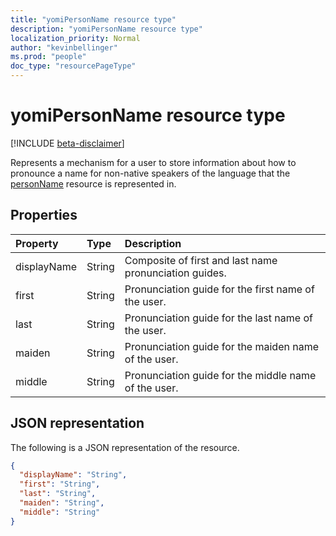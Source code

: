 ```yaml
---
title: "yomiPersonName resource type"
description: "yomiPersonName resource type"
localization_priority: Normal
author: "kevinbellinger"
ms.prod: "people"
doc_type: "resourcePageType"
---
```


# yomiPersonName resource type

[!INCLUDE [beta-disclaimer](../../includes/beta-disclaimer.md)]

Represents a mechanism for a user to store information about how to pronounce a name for non-native speakers of the language that the [personName](personName.md) resource is represented in.

## Properties

| Property     | Type        | Description                                             |
|:-------------|:------------|:--------------------------------------------------------|
|displayName   |String       | Composite of first and last name pronunciation guides.  |
|first         |String       | Pronunciation guide for the first name of the user.     |
|last          |String       | Pronunciation guide for the last name of the user.      |
|maiden        |String       | Pronunciation guide for the maiden name of the user.    |
|middle        |String       | Pronunciation guide for the middle name of the user.    |

## JSON representation

The following is a JSON representation of the resource.

<!-- {
  "blockType": "resource",
  "optionalProperties": [

  ],
  "@odata.type": "microsoft.graph.yomiPersonName",
  "baseType": null
}-->

```json
{
  "displayName": "String",
  "first": "String",
  "last": "String",
  "maiden": "String",
  "middle": "String"
}
```

<!-- uuid: 16cd6b66-4b1a-43a1-adaf-3a886856ed98
2019-02-04 14:57:30 UTC -->
<!-- {
  "type": "#page.annotation",
  "description": "yomiPersonName resource",
  "keywords": "",
  "section": "documentation",
  "tocPath": ""
}-->